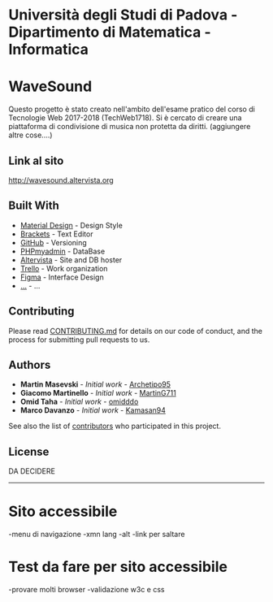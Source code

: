 # Università degli Studi di Padova - Dipartimento di Matematica - Informatica


# WaveSound 

Questo progetto è stato creato nell'ambito dell'esame pratico del corso di Tecnologie Web 2017-2018 (TechWeb1718). Si è cercato di creare una piattaforma di condivisione di musica non protetta da diritti. (aggiungere altre cose....)

## Link al sito

http://wavesound.altervista.org

## Built With

* [Material Design](https://material.io/guidelines/) - Design Style
* [Brackets](http://brackets.io/) - Text Editor
* [GitHub](https://github.com) - Versioning
* [PHPmyadmin]() - DataBase
* [Altervista]() - Site and DB hoster
* [Trello]() - Work organization
* [Figma]() - Interface Design
* [...]() - ...

## Contributing

Please read [CONTRIBUTING.md](https://gist.github.com/PurpleBooth/b24679402957c63ec426) for details on our code of conduct, and the process for submitting pull requests to us.

## Authors

* **Martin Masevski** - *Initial work* - [Archetipo95](https://github.com/Archetipo95)
* **Giacomo Martinello** - *Initial work* - [MartinG711](https://github.com/MartinG711)
* **Omid Taha** - *Initial work* - [omidddo](https://github.com/omidddo)
* **Marco Davanzo** - *Initial work* - [Kamasan94](https://github.com/Kamasan94)

See also the list of [contributors](https://github.com/Archetipo95/TechWeb1718/graphs/contributors) who participated in this project.

## License

DA DECIDERE


-------------------------------------
# Sito accessibile
-menu di navigazione
-xmn lang
-alt
-link per saltare

# Test da fare per sito accessibile
-provare molti browser
-validazione w3c e css

